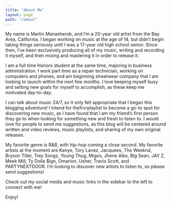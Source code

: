 ```yaml
---
title: "About Me"
layout: page
path: "/about"
---
```


My name is Martin Manasherob, and I’m a 20-year old artist from the Bay Area, California. I began working on music at the age of 14, but didn’t begin taking things seriously until I was a 17-year old high school senior. Since then, I’ve been exclusively producing all of my music, writing and recording it myself, and then mixing and mastering it in order to release it.

I am a full time Honors student at the same time, majoring in business administration. I work part time as a repair technician, working on computers and phones, and am beginning streetwear company that I am looking to launch within the next few months. I love keeping myself busy and setting new goals for myself to accomplish, as these keep me motivated day-to-day.

I can talk about music 24/7, so it only felt appropriate that I began this blogging adventure! I intend for thefrvrplaylist to become a go-to spot for discovering new music, as I have found that I am my friend’s first person they go to when looking for something new and fresh to listen to. I would love for people to send me suggestions, as this blog will be centered around written and video reviews, music playlists, and sharing of my own original releases.

My favorite genre is R&B, with hip-hop coming a close second. My favorite artists at the moment are Kanye, Tory Lanez, Jacquees, The Weeknd, Bryson Tiller, Trey Songz, Young Thug, Migos, Jhene Aiko, Big Sean, JAY Z, Meek Mill, Ty Dolla $ign, Omarion, Usher, Travis Scott, and PARTYNEXTDOOR. I’m looking to discover new artists to listen to, so please send suggestions!

Check out my social media and music links in the sidebar to the left to connect with me!

Enjoy!

